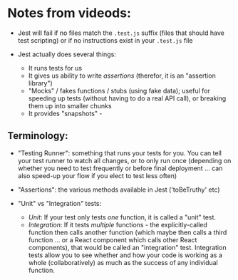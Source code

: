 # Notes from videods:

- Jest will fail if no files match the `.test.js` suffix (files that should have test scripting) or if no instructions exist in your `.test.js` file

- Jest actually does several things:
  - It runs tests for us
  - It gives us ability to write _assertions_ (therefor, it is an "assertion library")
  - "Mocks" / fakes functions / stubs (using fake data); useful for speeding up tests (without having to do a real API call), or breaking them up into smaller chunks
  - It provides "snapshots" -

## Terminology:

- "Testing Runner": something that runs your tests for you. You can tell your test runner to watch all changes, or to only run once (depending on whether you need to test frequently or before final deployment ... can also speed-up your flow if you elect to test less often)

- "Assertions": the various methods available in Jest ('toBeTruthy' etc)

- "Unit" vs "Integration" tests:
  - _Unit_: If your test only tests _one_ function, it is called a "unit" test.
  - _Integration_: If it tests _multiple_ functions - the explicitly-called function then calls another function (which maybe then calls a third function ... or a React component which calls other React components), that would be called an "integration" test. Integration tests allow you to see whether and how your code is working as a whole (collaboratively) as much as the success of any individual function.
